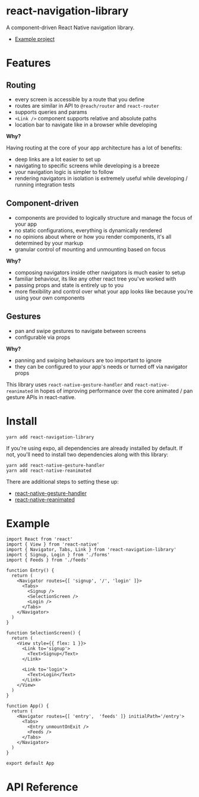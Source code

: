 # react-navigation-library

A component-driven React Native navigation library.

- [Example project](https://github.com/CrowdLinker/react-navigation-library/blob/master/example/src/index.tsx)

# Features

## Routing

- every screen is accessible by a route that you define
- routes are similar in API to `@reach/router` and `react-router`
- supports queries and params
- `<Link />` component supports relative and absolute paths
- location bar to navigate like in a browser while developing

**Why?**

Having routing at the core of your app architecture has a lot of benefits:

- deep links are a lot easier to set up
- navigating to specific screens while developing is a breeze
- your navigation logic is simpler to follow
- rendering navigators in isolation is extremely useful while developing / running integration tests

## Component-driven

- components are provided to logically structure and manage the focus of your app
- no static configurations, everything is dynamically rendered
- no opinions about where or how you render components, it's all determined by your markup
- granular control of mounting and unmounting based on focus

**Why?**

- composing navigators inside other navigators is much easier to setup
- familiar behaviour, its like any other react tree you've worked with
- passing props and state is entirely up to you
- more flexibility and control over what your app looks like because you're using your own components

## Gestures

- pan and swipe gestures to navigate between screens
- configurable via props

**Why?**

- panning and swiping behaviours are too important to ignore
- they can be configured to your app's needs or turned off via navigator props 

This library uses `react-native-gesture-handler` and `react-native-reanimated` in hopes of improving performance over the core animated / pan gesture APIs in react-native.

# Install 

`yarn add react-navigation-library`

If you're using expo, all dependencies are already installed by default. If not, you'll need to install two dependencies along with this library: 

```
yarn add react-native-gesture-handler 
yarn add react-native-reanimated
```

There are additional steps to setting these up:

- [react-native-gesture-handler](https://kmagiera.github.io/react-native-gesture-handler/docs/getting-started.html)
- [react-native-reanimated](https://github.com/kmagiera/react-native-reanimated#installation)

# Example

```
import React from 'react'
import { View } from 'react-native'
import { Navigator, Tabs, Link } from 'react-navigation-library'
import { Signup, Login } from './forms'
import { Feeds } from './feeds'

function Entry() {
  return (
    <Navigator routes={[ 'signup', '/', 'login' ]}>
      <Tabs>
        <Signup />
        <SelectionScreen />
        <Login />
      </Tabs>
    </Navigator>
  )
}

function SelectionScreen() {
  return (
    <View style={{ flex: 1 }}>
      <Link to='signup'>
        <Text>Signup</Text>
      </Link>

      <Link to='login'>
        <Text>Login</Text>
      </Link>
    </View>
  )
}

function App() {
  return (
    <Navigator routes={[ 'entry',  'feeds' ]} initialPath='/entry'>
      <Tabs>
        <Entry unmountOnExit />
        <Feeds />
      </Tabs>
    </Navigator>
  )
}

export default App
```

# API Reference
